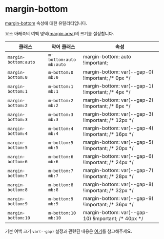 # margin-bottom

[margin-bottom](https://developer.mozilla.org/en-US/docs/Web/CSS/margin-bottom) 속성에 대한 유틸리티입니다.

요소 아래쪽의 여백 영역([margin area](https://developer.mozilla.org/en-US/docs/Web/CSS/CSS_box_model/Introduction_to_the_CSS_box_model#margin_area))의 크기를 설정합니다.

<table>
  <thead>
    <tr>
      <th scope="col">클래스</th>
      <th scope="col">약어 클래스</th>
      <th scope="col">속성</th>
    </tr>
  </thead>
  <tbody>
  <tr>
  <td><code>margin-bottom:auto</code></td>
  <td><code>m-bottom:auto</code><br><code>mb:auto</code></td>
  <td><span class="code">margin-bottom: auto !important;</span></td>
</tr>
<tr>
  <td><code>margin-bottom:0</code></td>
  <td><code>m-bottom:0</code><br><code>mb:0</code></td>
  <td><span class="code">margin-bottom: var(--gap-0) !important;</span> <span class="c:weak">/* 0px */</span></td>
</tr>
<tr>
  <td><code>margin-bottom:1</code></td>
  <td><code>m-bottom:1</code><br><code>mb:1</code></td>
  <td><span class="code">margin-bottom: var(--gap-1) !important;</span> <span class="c:weak">/* 4px */</span></td>
</tr>
<tr>
  <td><code>margin-bottom:2</code></td>
  <td><code>m-bottom:2</code><br><code>mb:2</code></td>
  <td><span class="code">margin-bottom: var(--gap-2) !important;</span> <span class="c:weak">/* 8px */</span></td>
</tr>
<tr>
  <td><code>margin-bottom:3</code></td>
  <td><code>m-bottom:3</code><br><code>mb:3</code></td>
  <td><span class="code">margin-bottom: var(--gap-3) !important;</span> <span class="c:weak">/* 12px */</span></td>
</tr>
<tr>
  <td><code>margin-bottom:4</code></td>
  <td><code>m-bottom:4</code><br><code>mb:4</code></td>
  <td><span class="code">margin-bottom: var(--gap-4) !important;</span> <span class="c:weak">/* 16px */</span></td>
</tr>
<tr>
  <td><code>margin-bottom:5</code></td>
  <td><code>m-bottom:5</code><br><code>mb:5</code></td>
  <td><span class="code">margin-bottom: var(--gap-5) !important;</span> <span class="c:weak">/* 20px */</span></td>
</tr>
<tr>
  <td><code>margin-bottom:6</code></td>
  <td><code>m-bottom:6</code><br><code>mb:6</code></td>
  <td><span class="code">margin-bottom: var(--gap-6) !important;</span> <span class="c:weak">/* 24px */</span></td>
</tr>
<tr>
  <td><code>margin-bottom:7</code></td>
  <td><code>m-bottom:7</code><br><code>mb:7</code></td>
  <td><span class="code">margin-bottom: var(--gap-7) !important;</span> <span class="c:weak">/* 28px */</span></td>
</tr>
<tr>
  <td><code>margin-bottom:8</code></td>
  <td><code>m-bottom:8</code><br><code>mb:8</code></td>
  <td><span class="code">margin-bottom: var(--gap-8) !important;</span> <span class="c:weak">/* 32px */</span></td>
</tr>
<tr>
  <td><code>margin-bottom:9</code></td>
  <td><code>m-bottom:9</code><br><code>mb:9</code></td>
  <td><span class="code">margin-bottom: var(--gap-9) !important;</span> <span class="c:weak">/* 36px */</span></td>
</tr>
<tr>
  <td><code>margin-bottom:10</code></td>
  <td><code>m-bottom:10</code><br><code>mb:10</code></td>
  <td><span class="code">margin-bottom: var(--gap-10) !important;</span> <span class="c:weak">/* 40px */</span></td>
</tr>

  </tbody>

</table>

기본 여백 크기 `var(--gap)` 설정과 관련된 내용은 [여기](/guide/css-variable-list.html#gap)를 참고해주세요.